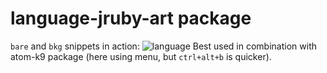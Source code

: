 # language-jruby-art package
`bare` and `bkg` snippets in action:
![language](https://cloud.githubusercontent.com/assets/86850/18698393/e2f48376-7fc1-11e6-80a5-fa8e954bad03.gif)
Best used in combination with atom-k9 package (here using menu, but `ctrl+alt+b` is quicker).
